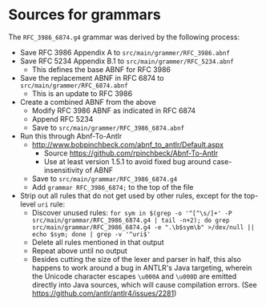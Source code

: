 # Sources for grammars

The `RFC_3986_6874.g4` grammar was derived by the following process:

- Save RFC 3986 Appendix A to `src/main/grammer/RFC_3986.abnf`
- Save RFC 5234 Appendix B.1 to `src/main/grammer/RFC_5234.abnf`
    - This defines the base ABNF for RFC 3986
- Save the replacement ABNF in RFC 6874 to `src/main/grammer/RFC_6874.abnf`
    - This is an update to RFC 3986
- Create a combined ABNF from the above
    - Modify RFC 3986 ABNF as indicated in RFC 6874
    - Append RFC 5234
    - Save to `src/main/grammer/RFC_3986_6874.abnf`
- Run this through Abnf-To-Antlr
    - http://www.bobpinchbeck.com/abnf_to_antlr/Default.aspx
        - Source https://github.com/rpinchbeck/Abnf-To-Antlr
        - Use at least version 1.5.1 to avoid fixed bug around
          case-insensitivity of ABNF
    - Save to `src/main/grammar/RFC_3986_6874.g4`
    - Add `grammar RFC_3986_6874;` to the top of the file
- Strip out all rules that do not get used by other rules, except for
  the top-level `uri` rule:
    - Discover unused rules: `for sym in $(grep -o '^[^\s/]+' -P src/main/grammar/RFC_3986_6874.g4 | tail -n+2); do grep src/main/grammar/RFC_3986_6874.g4 -e ".\b$sym\b" >/dev/null || echo $sym; done | grep -v '^uri$'`
    - Delete all rules mentioned in that output
    - Repeat above until no output
    - Besides cutting the size of the lexer and parser in half, this
      also happens to work around a bug in ANTLR's Java targeting,
      wherein the Unicode character escapes `\u000A` and `\u000D` are
      emitted directly into Java sources, which will cause compilation
      errors. (See https://github.com/antlr/antlr4/issues/2281)
